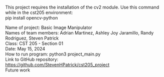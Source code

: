 This project requires the installation of the cv2 module. Use this command while in the cst205 environment:\
    pip install opencv-python

Name of project: Basic Image Manipulator\
Names of team members: Adrian Martinez, Ashley Joy Jaramillo, Randy Rodriguez, Steven Patrick\
Class: CST 205 - Section 01\
Date: May 15, 2024\
How to run program: python3 project_main.py\
Link to GitHub repository: https://github.com/StevenHPatrick/cst205_project \
Future work




